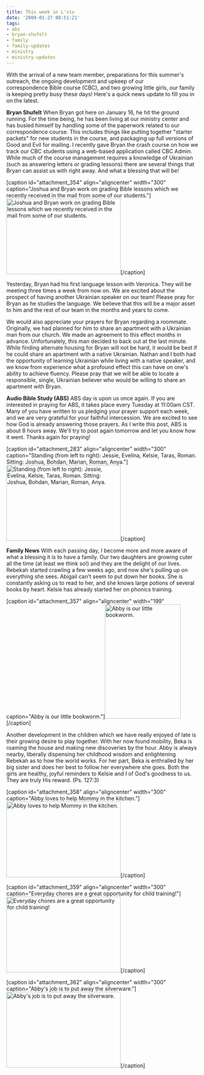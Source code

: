 ```yaml
---
title: This week in L'viv
date: '2009-01-27 08:51:21'
tags:
- abs
- bryan-shufelt
- family
- family-updates
- ministry
- ministry-updates
---
```


With the arrival of a new team member, preparations for this summer's outreach, the ongoing development and upkeep of our correspondence Bible course (CBC), and two growing little girls, our family is keeping pretty busy these days! Here's a quick news update to fill you in on the latest.

<strong>Bryan Shufelt</strong>
When Bryan got here on January 16, he hit the ground running. For the time being, he has been living at our ministry center and has busied himself by handling some of the paperwork related to our correspondence course. This includes things like putting together "starter packets" for new students in the course, and packaging up full versions of Good and Evil for mailing. I recently gave Bryan the crash course on how we track our CBC students using a web-based application called CBC Admin. While much of the course management requires a knowledge of Ukrainian (such as answering letters or grading lessons) there are several things that Bryan can assist us with right away. And what a blessing that will be!

[caption id="attachment_354" align="aligncenter" width="300" caption="Joshua and Bryan work on grading Bible lessons which we recently received in the mail from some of our students."]<a href="https://s3.amazonaws.com/images.ofreport.com/2009/01/dsc_4742.jpg"><img class="size-medium wp-image-354" title="Of Macs and Men" src="https://s3.amazonaws.com/images.ofreport.com/2009/01/dsc_4742-300x199.jpg" alt="Joshua and Bryan work on grading Bible lessons which we recently received in the mail from some of our students." width="300" height="199" /></a>[/caption]

<!--more-->Yesterday, Bryan had his first language lesson with Veronica. They will be meeting three times a week from now on. We are excited about the prospect of having another Ukrainian speaker on our team! Please pray for Bryan as he studies the language. We believe that this will be a major asset to him and the rest of our team in the months and years to come.

We would also appreciate your prayers for Bryan regarding a roommate. Originally, we had planned for him to share an apartment with a Ukrainian man from our church. We made an agreement to this effect months in advance. Unfortunately, this man decided to back out at the last minute. While finding alternate housing for Bryan will not be hard, it would be best if he could share an apartment with a native Ukrainian. Nathan and I both had the opportunity of learning Ukrainian while living with a native speaker, and we know from experience what a profound effect this can have on one's ability to achieve fluency. Please pray that we will be able to locate a responsible, single, Ukrainian believer who would be willing to share an apartment with Bryan.

<strong>Audio Bible Study (ABS)</strong>
<span style="font-weight: normal;">ABS day is upon us once again. If you are interested in praying for ABS, it takes place every Tuesday at 11:00am CST. Many of you have written to us pledging your prayer support each week, and we are very grateful for your faithful intercession. We are excited to see how God is already answering those prayers. As I write this post, ABS is about 8 hours away. We'll try to post again tomorrow and let you know how it went. Thanks again for praying!</span>

[caption id="attachment_283" align="aligncenter" width="300" caption="Standing (from left to right): Jessie, Evelina, Kelsie, Taras, Roman. Sitting: Joshua, Bohdan, Marian, Roman, Anya."]<a href="https://s3.amazonaws.com/images.ofreport.com/2009/01/abs-jan13-20093.jpg"><img class="size-medium wp-image-283" title="abs-jan13-20093" src="https://s3.amazonaws.com/images.ofreport.com/2009/01/abs-jan13-20093-300x199.jpg" alt="Standing (from left to right): Jessie, Evelina, Kelsie, Taras, Roman. Sitting: Joshua, Bohdan, Marian, Roman, Anya." width="300" height="199" /></a>[/caption]

<strong>Family News</strong>
With each passing day, I become more and more aware of what a blessing it is to have a family. Our two daughters are growing cuter all the time (at least we think so!) and they are the delight of our lives. Rebekah started crawling a few weeks ago, and now she's pulling up on everything she sees. Abigail can't seem to put down her books. She is constantly asking us to read to her, and she knows large potions of several books by heart. Kelsie has already started her on phonics training.

[caption id="attachment_357" align="aligncenter" width="199" caption="Abby is our little bookworm."]<a href="https://s3.amazonaws.com/images.ofreport.com/2009/01/dsc_4428.jpg"><img class="size-medium wp-image-357" title="dsc_4428" src="https://s3.amazonaws.com/images.ofreport.com/2009/01/dsc_4428-199x300.jpg" alt="Abby is our little bookworm." width="199" height="300" /></a>[/caption]

Another development in the children which we have really enjoyed of late is their growing desire to play together. With her now found mobility, Beka is roaming the house and making new discoveries by the hour. Abby is always nearby, liberally dispensing her childhood wisdom and enlightening Rebekah as to how the world works. For her part, Beka is enthralled by her big sister and does her best to follow her everywhere she goes. Both the girls are healthy, joyful reminders to Kelsie and I of God's goodness to us. They are truly His reward. (Ps. 127:3)

[caption id="attachment_358" align="aligncenter" width="300" caption="Abby loves to help Mommy in the kitchen."]<a href="https://s3.amazonaws.com/images.ofreport.com/2009/01/dsc_4513.jpg"><img class="size-medium wp-image-358" title="dsc_4513" src="https://s3.amazonaws.com/images.ofreport.com/2009/01/dsc_4513-300x199.jpg" alt="Abby loves to help Mommy in the kitchen." width="300" height="199" /></a>[/caption]

[caption id="attachment_359" align="aligncenter" width="300" caption="Everyday chores are a great opportunity for child training!"]<a href="https://s3.amazonaws.com/images.ofreport.com/2009/01/dsc_4505.jpg"><img class="size-medium wp-image-359" title="dsc_4505" src="https://s3.amazonaws.com/images.ofreport.com/2009/01/dsc_4505-300x199.jpg" alt="Everyday chores are a great opportunity for child training!" width="300" height="199" /></a>[/caption]

[caption id="attachment_362" align="aligncenter" width="300" caption="Abby&#39;s job is to put away the silverware."]<a href="https://s3.amazonaws.com/images.ofreport.com/2009/01/dsc_4575.jpg"><img class="size-medium wp-image-362" title="dsc_4575" src="https://s3.amazonaws.com/images.ofreport.com/2009/01/dsc_4575-300x199.jpg" alt="Abby's job is to put away the silverware." width="300" height="199" /></a>[/caption]

